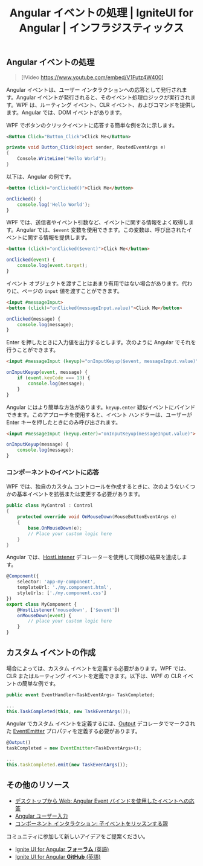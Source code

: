﻿---
title: Angular イベントの処理 | IgniteUI for Angular | インフラジスティックス
_description: WPF から Angular への移行時の Angular イベント処理について学びます。
_keywords: angular events, ignite ui for angular, インフラジスティックス
_language: ja
---

## Angular イベントの処理

> [!Video https://www.youtube.com/embed/V1Futz4W400]

Angular イベントは、ユーザー インタラクションへの応答として発行されます。Angular イベントが発行されると、そのイベント処理ロジックが実行されます。WPF は、ルーティング イベント、CLR イベント、およびコマンドを提供します。Angular では、DOM イベントがあります。

WPF でボタンのクリックイベントに応答する簡単な例を次に示します。

```xml
<Button Click="Button_Click">Click Me</Button>
```
```csharp
private void Button_Click(object sender, RoutedEventArgs e)
{
    Console.WriteLine("Hello World");
}
```

以下は、Angular の例です。
```html
<button (click)="onClicked()">Click Me</button>
```
```typescript
onClicked() {
    console.log('Hello World');
}
```

WPF では、送信者やイベント引数など、イベントに関する情報をよく取得します。Angular では、`$event` 変数を使用できます。この変数は、呼び出されたイベントに関する情報を提供します。

```html
<button (click)="onClicked($event)">Click Me</button>
```
```typescript
onClicked(event) {
    console.log(event.target);
}
```

イベント オブジェクトを渡すことはあまり有用ではない場合があります。代わりに、ページの `input` 値を渡すことができます。

```html
<input #messageInput>
<button (click)="onClicked(messageInput.value)">Click Me</button>
```
```typescript
onClicked(message) {
    console.log(message);
}
```

Enter を押したときに入力値を出力するとします。次のように Angular でそれを行うことができます。

```html
<input #messageInput (keyup)="onInputKeyup($event, messageInput.value)">
```
```typescript
onInputKeyup(event, message) {
    if (event.keyCode === 13) {
        console.log(message);
    }
}
```

Angular にはより簡単な方法があります。`keyup.enter` 疑似イベントにバインドできます。このアプローチを使用すると、イベント ハンドラーは、ユーザーが Enter キーを押したときにのみ呼び出されます。

```html
<input #messageInput (keyup.enter)="onInputKeyup(messageInput.value)">
```
```typescript
onInputKeyup(message) {
    console.log(message);
}
```

### コンポーネントのイベントに応答

WPF では、独自のカスタム コントロールを作成するときに、次のようないくつかの基本イベントを拡張または変更する必要があります。

```csharp
public class MyControl : Control
{
    protected override void OnMouseDown(MouseButtonEventArgs e)
    {
        base.OnMouseDown(e);
        // Place your custom logic here
    }
}
```

Angular では、[HostListener](https://angular.io/api/core/HostListener) デコレーターを使用して同様の結果を達成します。

```typescript
@Component({
    selector: 'app-my-component',
    templateUrl: './my.component.html',
    styleUrls: ['./my.component.css']
})
export class MyComponent {
    @HostListener('mousedown', ['$event'])
    onMouseDown(event) {
        // place your custom logic here
    }
}
```

## カスタム イベントの作成

場合によっては、カスタム イベントを定義する必要があります。WPF では、CLR またはルーティング イベントを定義できます。以下は、WPF の CLR イベントの簡単な例です。

```csharp
public event EventHandler<TaskEventArgs> TaskCompleted;

...
this.TaskCompleted(this, new TaskEventArgs());
```

Angular でカスタム イベントを定義するには、[Output](https://angular.io/api/core/Output) デコレータでマークされた [EventEmitter](https://angular.io/api/core/EventEmitter) プロパティを定義する必要があります。

```typescript
@Output()
taskCompleted = new EventEmitter<TaskEventArgs>();

...
this.taskCompleted.emit(new TaskEventArgs());
```

## その他のリソース
* [デスクトップから Web: Angular Event バインドを使用したイベントへの応答](https://www.youtube.com/watch?v=V1Futz4W400&list=PLG8rj6Rr0BU-AqcJMuwggKy0GMIkjkt3j&index=6)
* [Angular ユーザー入力](https://angular.io/guide/user-input)
* [コンポーネント インタラクション: 子イベントをリッスンする親](https://angular.io/guide/component-interaction#parent-listens-for-child-event)

<div class="divider--half"></div>
コミュニティに参加して新しいアイデアをご提案ください。

* [Ignite UI for Angular **フォーラム** (英語)](https://www.infragistics.com/community/forums/f/ignite-ui-for-angular)
* [Ignite UI for Angular **GitHub** (英語)](https://github.com/IgniteUI/igniteui-angular)